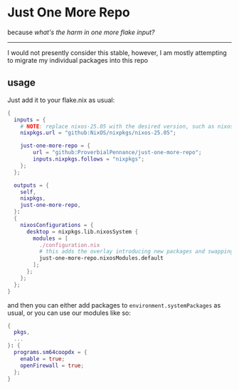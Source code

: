 # Just One More Repo

because _what's the harm in one more flake input?_

---

I would not presently consider this stable, however, I am mostly attempting to migrate my individual packages into this repo

## usage

Just add it to your flake.nix as usual:

```nix
{
  inputs = {
    # NOTE: replace nixos-25.05 with the desired version, such as nixos-unstable
    nixpkgs.url = "github:NixOS/nixpkgs/nixos-25.05";

    just-one-more-repo = {
        url = "github:ProverbialPennance/just-one-more-repo";
        inputs.nixpkgs.follows = "nixpkgs";
    };
  };

  outputs = {
    self,
    nixpkgs,
    just-one-more-repo,
  }:
  {
    nixosConfigurations = {
      desktop = nixpkgs.lib.nixosSystem {
        modules = [
          ./configuration.nix
          # this adds the overlay introducing new packages and swapping ones such as sm64coopdx
          just-one-more-repo.nixosModules.default
        ];
      };
    };
  };
}
```

and then you can either add packages to `environment.systemPackages` as usual,
or you can use our modules like so:

```nix
{
  pkgs,
  ...
}: {
  programs.sm64coopdx = {
    enable = true;
    openFirewall = true;
  };
}
```
